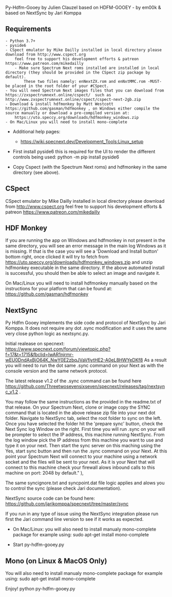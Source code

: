 Py-Hdfm-Gooey by Julien Clauzel based on HDFM-GOOEY - by em00k & based on NextSync by Jari Komppa

Requirements
------------

    - Python 3.7+
    - pyside6
    - CSpect emulator by Mike Dailly installed in local directory please download from http://www.cspect.org
        feel free to support his development efforts & patreon https://www.patreon.com/mikedailly
        - Make sure Spectrum Next roms installed are installed in local directory (they should be provided in the CSpect zip package by default). 
            These two files namely: enNextZX.rom and enNxtMMC.rom -MUST- be placed in the root folder of your #CSpect.
    - You will need Spectrum Next images files that you can download from https://zxspectrumnext.online/cspect/  such as http://www.zxspectrumnext.online/cspect/cspect-next-2gb.zip
    - Download & install hdfmonkey by Matt Westcott https://github.com/gasman/hdfmonkey , on Windows either compile the source manually or download a pre-compiled version at: 
        https://uto.speccy.org/downloads/hdfmonkey_windows.zip
    - On Mac/Linux you will need to install mono-complete

* Additional help pages:
    - https://wiki.specnext.dev/Development_Tools:Linux_setup
       
* First install pyside6 this is required for the UI to render the different controls being used:
    python -m pip install pyside6

* Copy Cspect (with the Spectrum Next roms) and hdfmonkey in the same directory (see above). 

CSpect 
----------

CSpect emulator by Mike Dailly installed in local directory please download from http://www.cspect.org
feel free to support his development efforts & patreon https://www.patreon.com/mikedailly
    
HDF Monkey 
----------
    
If you are running the app on Windows and hdfmonkey in not present in the same directory, you will see an error message in the main log Windows as it is missing.
If that is the case you will see a 'Download and Install button' bottom right, once clicked it will try to fetch from
https://uto.speccy.org/downloads/hdfmonkey_windows.zip and unzip hdfmonkey executable in the same directory. 
If the above automated install is successful, you should then be able to select an image and navigate it.
          
On Mac/Linux you will need to install hdfmonkey manually based on the instructions for your platform that can be found at: https://github.com/gasman/hdfmonkey
  
NextSync 
--------

Py Hdfm Gooey implements the <Server> side code and protocol of NextSync by Jari Komppa.
It does not require any dot .sync modification and it uses the same very close python logic as nextsync.py.
             
Initial realease on specnext: https://www.specnext.com/forum/viewtopic.php?f=17&t=1715&fbclid=IwAR1njrmr-wEU0DndAxBjO64K_NwY0E2zbqJVaVfiytHE2-A0eL8HWYeDKf8 
As a result you will need to run the dot same .sync command on your Next as with the console version and the same network protocol. 
             
The latest release v1.2 of the .sync command can be found here https://github.com/Threetwosevensixseven/specnext/releases/tag/nextsync_v1.2 . 
             
You may follow the same instructions as the provided in the readme.txt of that release.
On your Spectrum Next, clone or image copy the SYNC command that is located in the above release zip file into your next dot folder.
Navigate to NextSync tab, select the root folder to sync on the left.
Once you have selected the folder hit the 'prepare sync' button, check the Next Sync log Window on the right.
First time you will run .sync on your will be prompter to select the <server> IP address, this machine running NextSync.
From the log window pick the IP address from this machine you want to use and type it on your next.
Then start the sync server on this maching using the Yes, start sync button and then run the .sync command on your Next.
At this point your Spectrum Next will connect to your machine using a network socket and the files will be sent to your next.
As it is your Next that will connect to this machine check your firewall alows inbound calls to this machine on port: 2048 by default." ),

The same syncignore.txt and syncpoint.dat file logic applies and alows you to control the sync (please check Jari documentation).

NextSync source code can be found here: https://github.com/jarikomppa/specnext/tree/master/sync

If you run in any type of issue using the NextSync integration please run first the Jari command line version to see if it works as expected.

* On Mac/Linux: you will also need to install manualy mono-complete package for example using: sudo apt-get install mono-complete
    
* Start py-hdfm-gooey.py

Mono (on Linux & MacOS Only)             
-----------------------------              
You will also need to install manualy mono-complete package for example using: sudo apt-get install mono-complete 

Enjoy!
    python py-hdfm-gooey.py

